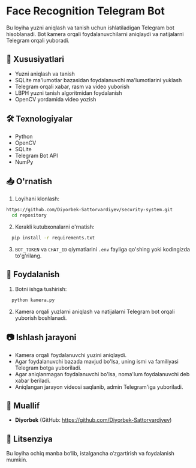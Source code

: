 # Face Recognition Telegram Bot

Bu loyiha yuzni aniqlash va tanish uchun ishlatiladigan Telegram bot hisoblanadi. Bot kamera orqali foydalanuvchilarni aniqlaydi va natijalarni Telegram orqali yuboradi.

## 📌 Xususiyatlari
- Yuzni aniqlash va tanish
- SQLite ma'lumotlar bazasidan foydalanuvchi ma'lumotlarini yuklash
- Telegram orqali xabar, rasm va video yuborish
- LBPH yuzni tanish algoritmidan foydalanish
- OpenCV yordamida video yozish

## 🛠 Texnologiyalar
- Python
- OpenCV
- SQLite
- Telegram Bot API
- NumPy

## 📥 O'rnatish

1. Loyihani klonlash:
```sh
https://github.com/Diyorbek-Sattorvardiyev/security-system.git
  cd repository
```

2. Kerakli kutubxonalarni o'rnatish:
```sh
  pip install -r requirements.txt
```

3. `BOT_TOKEN` va `CHAT_ID` qiymatlarini `.env` fayliga qo'shing yoki kodingizda to'g'rilang.

## 📜 Foydalanish

1. Botni ishga tushirish:
```sh
  python kamera.py
```

2. Kamera orqali yuzlarni aniqlash va natijalarni Telegram bot orqali yuborish boshlanadi.

## 📷 Ishlash jarayoni
- Kamera orqali foydalanuvchi yuzini aniqlaydi.
- Agar foydalanuvchi bazada mavjud bo'lsa, uning ismi va familiyasi Telegram botga yuboriladi.
- Agar aniqlanmagan foydalanuvchi bo'lsa, noma'lum foydalanuvchi deb xabar beriladi.
- Aniqlangan jarayon videosi saqlanib, admin Telegram'iga yuboriladi.

## 📌 Muallif
- **Diyorbek** (GitHub: https://github.com/Diyorbek-Sattorvardiyev)

## 📝 Litsenziya
Bu loyiha ochiq manba bo‘lib, istalgancha o‘zgartirish va foydalanish mumkin.

